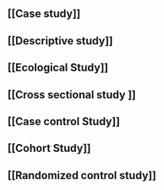


## [[Case study]]

## [[Descriptive study]]

##  [[Ecological Study]]

## [[Cross sectional study ]]

## [[Case control Study]]

## [[Cohort Study]]

## [[Randomized control study]]


